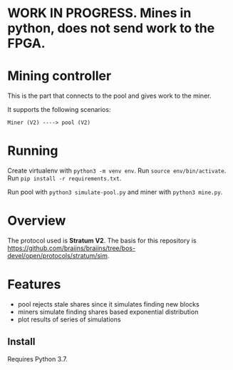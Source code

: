 # WORK IN PROGRESS. Mines in python, does not send work to the FPGA.

# Mining controller

This is the part that connects to the pool and gives work to the miner.

It supports the following scenarios:

```
Miner (V2) ----> pool (V2)
```

# Running

Create virtualenv with `python3 -m venv env`.
Run `source env/bin/activate`.
Run `pip install -r requirements.txt`.

Run pool with `python3 simulate-pool.py` and miner with `python3 mine.py`.

# Overview

The protocol used is **Stratum V2**. The basis for this repository is https://github.com/braiins/braiins/tree/bos-devel/open/protocols/stratum/sim.

# Features

- pool rejects stale shares since it simulates finding new blocks
- miners simulate finding shares based exponential distribution
- plot results of series of simulations


## Install

Requires Python 3.7.